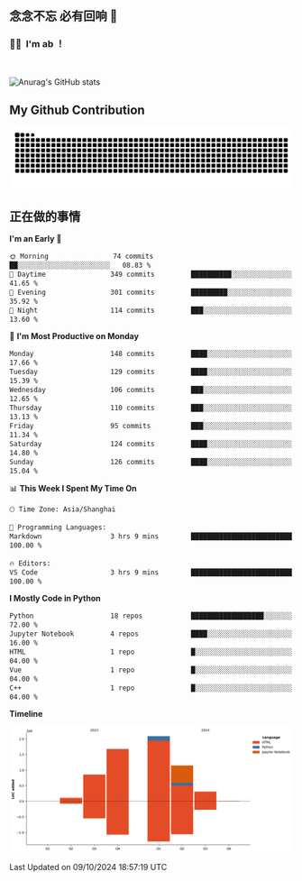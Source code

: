 ## 念念不忘 必有回响  👋
### 👨‍🔧&nbsp;&nbsp;I'm ab ！

<br>

![Anurag's GitHub stats](https://github-readme-stats.vercel.app/api?username=abinzzz&count_private=true&show_icons=true&theme=tokyonight)


## My Github Contribution
![](https://github.com/abinzzz/abinzzz/blob/output/github-contribution-grid-snake.svg)

## 正在做的事情

<!--START_SECTION:waka-->
**I'm an Early 🐤** 

```text
🌞 Morning                74 commits          ██░░░░░░░░░░░░░░░░░░░░░░░   08.83 % 
🌆 Daytime                349 commits         ██████████░░░░░░░░░░░░░░░   41.65 % 
🌃 Evening                301 commits         █████████░░░░░░░░░░░░░░░░   35.92 % 
🌙 Night                  114 commits         ███░░░░░░░░░░░░░░░░░░░░░░   13.60 % 
```
📅 **I'm Most Productive on Monday** 

```text
Monday                   148 commits         ████░░░░░░░░░░░░░░░░░░░░░   17.66 % 
Tuesday                  129 commits         ████░░░░░░░░░░░░░░░░░░░░░   15.39 % 
Wednesday                106 commits         ███░░░░░░░░░░░░░░░░░░░░░░   12.65 % 
Thursday                 110 commits         ███░░░░░░░░░░░░░░░░░░░░░░   13.13 % 
Friday                   95 commits          ███░░░░░░░░░░░░░░░░░░░░░░   11.34 % 
Saturday                 124 commits         ████░░░░░░░░░░░░░░░░░░░░░   14.80 % 
Sunday                   126 commits         ████░░░░░░░░░░░░░░░░░░░░░   15.04 % 
```


📊 **This Week I Spent My Time On** 

```text
🕑︎ Time Zone: Asia/Shanghai

💬 Programming Languages: 
Markdown                 3 hrs 9 mins        █████████████████████████   100.00 % 

🔥 Editors: 
VS Code                  3 hrs 9 mins        █████████████████████████   100.00 % 
```

**I Mostly Code in Python** 

```text
Python                   18 repos            ██████████████████░░░░░░░   72.00 % 
Jupyter Notebook         4 repos             ████░░░░░░░░░░░░░░░░░░░░░   16.00 % 
HTML                     1 repo              █░░░░░░░░░░░░░░░░░░░░░░░░   04.00 % 
Vue                      1 repo              █░░░░░░░░░░░░░░░░░░░░░░░░   04.00 % 
C++                      1 repo              █░░░░░░░░░░░░░░░░░░░░░░░░   04.00 % 
```



**Timeline**

![Lines of Code chart](https://raw.githubusercontent.com/abinzzz/abinzzz/main/assets/bar_graph.png)


 Last Updated on 09/10/2024 18:57:19 UTC
<!--END_SECTION:waka-->


